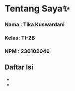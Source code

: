 # Tentang Saya✨
### Nama : Tika Kuswardani
### Kelas: TI-2B
### NPM  : 230102046

## Daftar Isi
- 

- 

